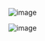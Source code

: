 ![image](https://user-images.githubusercontent.com/76183189/165141176-cbe8b164-8f0a-4a06-a3a6-e1d1e81f44db.png)


![image](https://user-images.githubusercontent.com/76183189/165141221-b25b0390-c4dc-4eea-b8cd-f5cbaa1d84b4.png)
